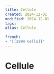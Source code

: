 ```yaml
---
title: Cellule
created: 2024-12-01
modified: 2024-12-01
tags: 
alias: Cellule

french:
- "[[2894 Cells]]"
---
```

# Cellule

